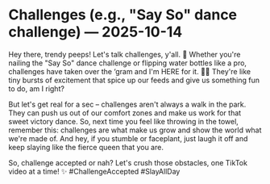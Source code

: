 # Challenges (e.g., "Say So" dance challenge) — 2025-10-14

Hey there, trendy peeps! Let's talk challenges, y'all. 🌟 Whether you're nailing the "Say So" dance challenge or flipping water bottles like a pro, challenges have taken over the ‘gram and I'm HERE for it. 💃🏽 They're like tiny bursts of excitement that spice up our feeds and give us something fun to do, am I right?

But let's get real for a sec – challenges aren't always a walk in the park. They can push us out of our comfort zones and make us work for that sweet victory dance. So, next time you feel like throwing in the towel, remember this: challenges are what make us grow and show the world what we're made of. And hey, if you stumble or faceplant, just laugh it off and keep slaying like the fierce queen that you are.

So, challenge accepted or nah? Let's crush those obstacles, one TikTok video at a time! ✨ #ChallengeAccepted #SlayAllDay